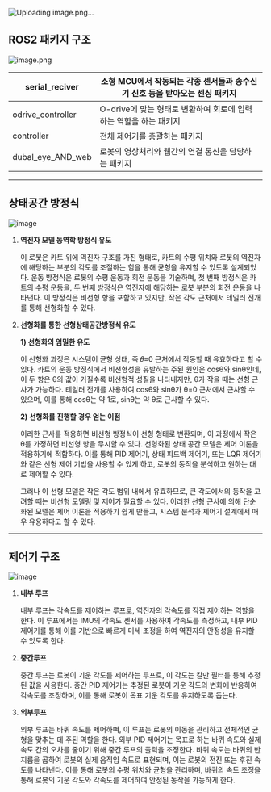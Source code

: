 ![Uploading image.png…]()



## ROS2 패키지 구조

![image.png](https://prod-files-secure.s3.us-west-2.amazonaws.com/5928c9b4-fc01-4de3-a0d5-47b0faef430f/ae67af3e-eddc-4d6b-8896-0d1aba652568/image.png)

| serial_reciver | 소형 MCU에서 작동되는 각종 센서들과 송수신기 신호 등을 받아오는 센싱 패키지 |
| --- | --- |
| odrive_controller | O-drive에 맞는 형태로 변환하여 회로에 입력하는 역할을 하는 패키지 |
| controller | 전체 제어기를 총괄하는 패키지 |
| dubal_eye_AND_web | 로봇의 영상처리와 웹간의 연결 통신을 담당하는 패키지 |

---

## 상태공간 방정식

![image](https://github.com/user-attachments/assets/06175503-4247-47fa-8240-1782177a05ab)


1. **역진자 모델 동역학 방정식 유도**
    
    이 로봇은 카트 위에 역진자 구조를 가진 형태로, 카트의 수평 위치와 로봇의 역진자에 해당하는 부분의 각도를 조절하는 힘을 통해 균형을 유지할 수 있도록 설계되었다. 운동 방정식은 로봇의 수평 운동과 회전 운동을 기술하며, 첫 번째 방정식은 카트의 수평 운동을, 두 번째 방정식은 역진자에 해당하는 로봇 부분의 회전 운동을 나타낸다. 이 방정식은 비선형 항을 포함하고 있지만, 작은 각도 근처에서 테일러 전개를 통해 선형화할 수 있다.
    
2. **선형화를 통한 선형상태공간방정식 유도**
    
    **1) 선형화의 엄밀한 유도**
    
    이 선형화 과정은 시스템이 균형 상태, 즉 𝜃=0 근처에서 작동할 때 유효하다고 할 수 있다. 카트의 운동 방정식에서 비선형성을 유발하는 주된 원인은 cosθ와 sinθ인데, 이 두 항은 θ의 값이 커질수록 비선형적 성질을 나타내지만, θ가 작을 때는 선형 근사가 가능하다. 테일러 전개를 사용하여 cosθ와 sinθ가 θ=0 근처에서 근사할 수 있으며, 이를 통해 cosθ는 약 1로, sinθ는 약 θ로 근사할 수 있다.
    
    **2) 선형화를 진행할 경우 얻는 이점**
    
    이러한 근사를 적용하면 비선형 방정식이 선형 형태로 변환되며, 이 과정에서 작은 θ를 가정하면 비선형 항을 무시할 수 있다. 선형화된 상태 공간 모델은 제어 이론을 적용하기에 적합하다. 이를 통해 PID 제어기, 상태 피드백 제어기, 또는 LQR 제어기와 같은 선형 제어 기법을 사용할 수 있게 하고, 로봇의 동작을 분석하고 원하는 대로 제어할 수 있다.
    
    그러나 이 선형 모델은 작은 각도 범위 내에서 유효하므로, 큰 각도에서의 동작을 고려할 때는 비선형 모델링 및 제어가 필요할 수 있다. 이러한 선형 근사에 의해 단순화된 모델은 제어 이론을 적용하기 쉽게 만들고, 시스템 분석과 제어기 설계에서 매우 유용하다고 할 수 있다.
    

---

## **제어기 구조**

![image](https://github.com/user-attachments/assets/d1528068-cc87-4842-9ace-cbee7332e62a)


1. **내부 루프**
    
    내부 루프는 각속도를 제어하는 루프로, 역진자의 각속도를 직접 제어하는 역할을 한다. 이 루프에서는 IMU의 각속도 센서를 사용하여 각속도를 측정하고, 내부 PID 제어기를 통해 이를 기반으로 빠르게 미세 조정을 하여 역진자의 안정성을 유지할 수 있도록 한다.
    
2. **중간루프** 
    
    중간 루프는 로봇이 기운 각도를 제어하는 루프로, 이 각도는 칼만 필터를 통해 추정된 값을 사용한다. 중간 PID 제어기는 추정된 로봇이 기운 각도의 변화에 반응하여 각속도를 조정하며, 이를 통해 로봇이 목표 기운 각도를 유지하도록 돕는다.
    
3. **외부루프**
    
    외부 루프는 바퀴 속도를 제어하며, 이 루프는 로봇의 이동을 관리하고 전체적인 균형을 맞추는 데 주된 역할을 한다. 외부 PID 제어기는 목표로 하는 바퀴 속도와 실제 속도 간의 오차를 줄이기 위해 중간 루프의 출력을 조정한다. 바퀴 속도는 바퀴의 반지름을 곱하여 로봇의 실제 움직임 속도로 표현되며, 이는 로봇의 전진 또는 후진 속도를 나타낸다. 이를 통해 로봇의 수평 위치와 균형을 관리하며, 바퀴의 속도 조정을 통해 로봇의 기운 각도와 각속도를 제어하여 안정된 동작을 가능하게 한다.
